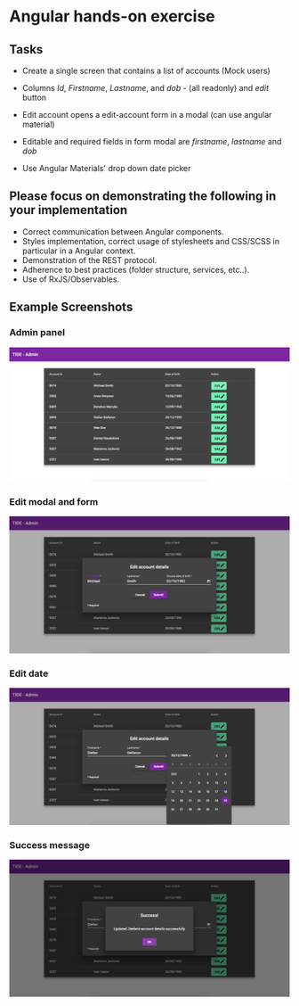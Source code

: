 # Angular hands-on exercise

## Tasks

-   Create a single screen that contains a list of accounts (Mock users)

-   Columns _Id_, _Firstname_, _Lastname_, and _dob_ - (all readonly) and _edit_ button

-   Edit account opens a edit-account form in a modal (can use angular material)

-   Editable and required fields in form modal are _firstname_, _lastname_ and _dob_

-   Use Angular Materials' drop down date picker

## Please focus on demonstrating the following in your implementation

-   Correct communication between Angular components.
-   Styles implementation, correct usage of stylesheets and CSS/SCSS in particular in a Angular context.
-   Demonstration of the REST protocol.
-   Adherence to best practices (folder structure, services, etc..).
-   Use of RxJS/Observables.

## Example Screenshots

### Admin panel

![Accounts](tide-accounts.png)

### Edit modal and form

![Edit and Form](tide-edit-screen.png)

### Edit date

![Edit date](tide-edit-date.png)

### Success message

![Success message](tide-success-msg.png)
